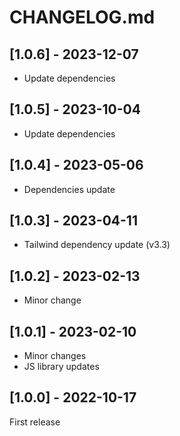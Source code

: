 # CHANGELOG.md

## [1.0.6] - 2023-12-07

- Update dependencies

## [1.0.5] - 2023-10-04

- Update dependencies

## [1.0.4] - 2023-05-06

- Dependencies update

## [1.0.3] - 2023-04-11

- Tailwind dependency update (v3.3)

## [1.0.2] - 2023-02-13

- Minor change

## [1.0.1] - 2023-02-10

- Minor changes
- JS library updates

## [1.0.0] - 2022-10-17

First release
